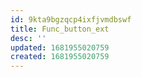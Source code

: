 ```yaml
---
id: 9kta9bgzqcp4ixfjvmdbswf
title: Func_button_ext
desc: ''
updated: 1681955020759
created: 1681955020759
---
```

